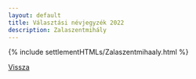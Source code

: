 ```yaml
---
layout: default
title: Választási névjegyzék 2022
description: Zalaszentmihály
---
```


{% include settlementHTMLs/Zalaszentmihaaly.html %}

[Vissza](./)